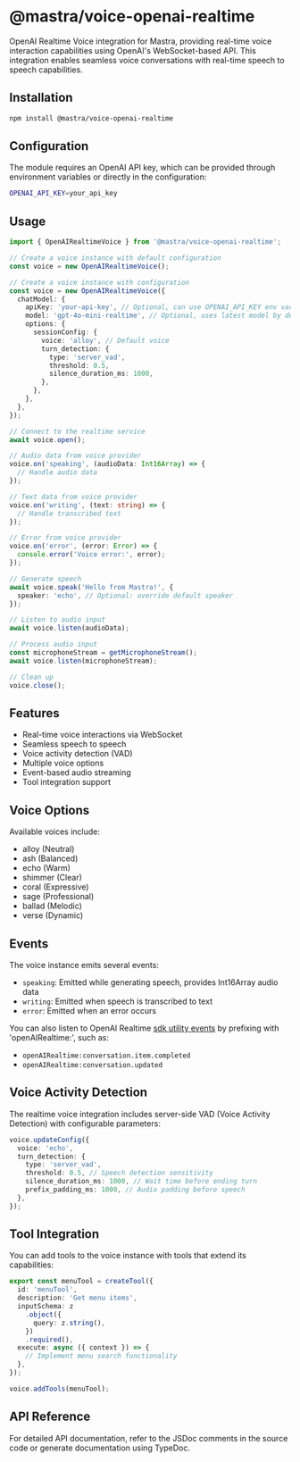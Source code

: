 # @mastra/voice-openai-realtime

OpenAI Realtime Voice integration for Mastra, providing real-time voice interaction capabilities using OpenAI's WebSocket-based API. This integration enables seamless voice conversations with real-time speech to speech capabilities.

## Installation

```bash
npm install @mastra/voice-openai-realtime
```

## Configuration

The module requires an OpenAI API key, which can be provided through environment variables or directly in the configuration:

```bash
OPENAI_API_KEY=your_api_key
```

## Usage

```typescript
import { OpenAIRealtimeVoice } from '@mastra/voice-openai-realtime';

// Create a voice instance with default configuration
const voice = new OpenAIRealtimeVoice();

// Create a voice instance with configuration
const voice = new OpenAIRealtimeVoice({
  chatModel: {
    apiKey: 'your-api-key', // Optional, can use OPENAI_API_KEY env var
    model: 'gpt-4o-mini-realtime', // Optional, uses latest model by default
    options: {
      sessionConfig: {
        voice: 'alloy', // Default voice
        turn_detection: {
          type: 'server_vad',
          threshold: 0.5,
          silence_duration_ms: 1000,
        },
      },
    },
  },
});

// Connect to the realtime service
await voice.open();

// Audio data from voice provider
voice.on('speaking', (audioData: Int16Array) => {
  // Handle audio data
});

// Text data from voice provider
voice.on('writing', (text: string) => {
  // Handle transcribed text
});

// Error from voice provider
voice.on('error', (error: Error) => {
  console.error('Voice error:', error);
});

// Generate speech
await voice.speak('Hello from Mastra!', {
  speaker: 'echo', // Optional: override default speaker
});

// Listen to audio input
await voice.listen(audioData);

// Process audio input
const microphoneStream = getMicrophoneStream();
await voice.listen(microphoneStream);

// Clean up
voice.close();
```

## Features

- Real-time voice interactions via WebSocket
- Seamless speech to speech
- Voice activity detection (VAD)
- Multiple voice options
- Event-based audio streaming
- Tool integration support

## Voice Options

Available voices include:

- alloy (Neutral)
- ash (Balanced)
- echo (Warm)
- shimmer (Clear)
- coral (Expressive)
- sage (Professional)
- ballad (Melodic)
- verse (Dynamic)

## Events

The voice instance emits several events:

- `speaking`: Emitted while generating speech, provides Int16Array audio data
- `writing`: Emitted when speech is transcribed to text
- `error`: Emitted when an error occurs

You can also listen to OpenAI Realtime [sdk utility events](https://github.com/openai/openai-realtime-api-beta/tree/main?tab=readme-ov-file#reference-client-utility-events) by prefixing with 'openAIRealtime:', such as:

- `openAIRealtime:conversation.item.completed`
- `openAIRealtime:conversation.updated`

## Voice Activity Detection

The realtime voice integration includes server-side VAD (Voice Activity Detection) with configurable parameters:

```typescript
voice.updateConfig({
  voice: 'echo',
  turn_detection: {
    type: 'server_vad',
    threshold: 0.5, // Speech detection sensitivity
    silence_duration_ms: 1000, // Wait time before ending turn
    prefix_padding_ms: 1000, // Audio padding before speech
  },
});
```

## Tool Integration

You can add tools to the voice instance with tools that extend its capabilities:

```typescript
export const menuTool = createTool({
  id: 'menuTool',
  description: 'Get menu items',
  inputSchema: z
    .object({
      query: z.string(),
    })
    .required(),
  execute: async ({ context }) => {
    // Implement menu search functionality
  },
});

voice.addTools(menuTool);
```

## API Reference

For detailed API documentation, refer to the JSDoc comments in the source code or generate documentation using TypeDoc.
